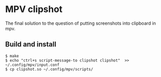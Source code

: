 # MPV clipshot

The final solution to the question of putting screenshots into clipboard in mpv.

## Build and install

```
$ make
$ echo "ctrl+s script-message-to clipshot clipshot"  >> ~/.config/mpv/input.conf
$ cp clipshot.so ~/.config/mpv/scripts/
```

